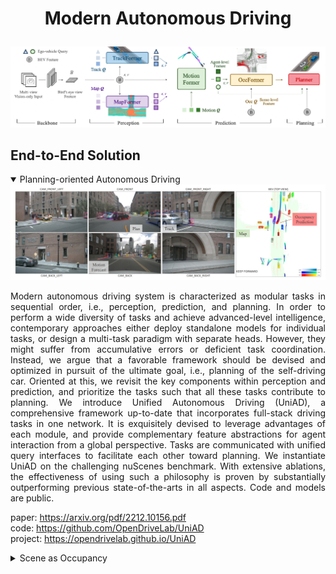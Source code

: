 # <p align="center">Modern Autonomous Driving</p>  
<div align="center"><img src="assets/E2E.png"/></div>  

## End-to-End Solution

<details open>
<summary>Planning-oriented Autonomous Driving</summary>
<div align="center"><img src="assets/UniAD.jpg"/></div>    
<div align="justify">
<p>
Modern autonomous driving system is characterized as modular tasks in sequential order, i.e., perception, prediction, and planning. In order to perform a wide diversity of tasks and achieve advanced-level intelligence, contemporary approaches either deploy standalone models for individual tasks, or design a multi-task paradigm with separate heads. However, they might suffer from accumulative errors or deficient task coordination. Instead, we argue that a favorable framework should be devised and optimized in pursuit of the ultimate goal, i.e., planning of the self-driving car. Oriented at this, we revisit the key components within perception and prediction, and prioritize the tasks such that all these tasks contribute to planning. We introduce Unified Autonomous Driving (UniAD), a comprehensive framework up-to-date that incorporates full-stack driving tasks in one network. It is exquisitely devised to leverage advantages of each module, and provide complementary feature abstractions for agent interaction from a global perspective. Tasks are communicated with unified query interfaces to facilitate each other toward planning. We instantiate UniAD on the challenging nuScenes benchmark. With extensive ablations, the effectiveness of using such a philosophy is proven by substantially outperforming previous state-of-the-arts in all aspects. Code and models are public.
 
paper: https://arxiv.org/pdf/2212.10156.pdf  
code: https://github.com/OpenDriveLab/UniAD  
project: https://opendrivelab.github.io/UniAD    
</p>
</div>
</details>

<details>
<summary>Scene as Occupancy</summary>
<div align="center"><img src="assets/OccNet.png"/></div>    
<div align="justify">
<p>
Human driver can easily describe the complex traffic scene by visual system. Such an ability of precise perception is essential for driver's planning. To achieve this, a geometry-aware representation that quantizes the physical 3D scene into structured grid map with semantic labels per cell, termed as 3D Occupancy, would be desirable. Compared to the form of bounding box, a key insight behind occupancy is that it could capture the fine-grained details of critical obstacles in the scene, and thereby facilitate subsequent tasks. Prior or concurrent literature mainly concentrate on a single scene completion task, where we might argue that the potential of this occupancy representation might obsess broader impact. In this paper, we propose OccNet, a multi-view vision-centric pipeline with a cascade and temporal voxel decoder to reconstruct 3D occupancy. At the core of OccNet is a general occupancy embedding to represent 3D physical world. Such a descriptor could be applied towards a wide span of driving tasks, including detection, segmentation and planning. To validate the effectiveness of this new representation and our proposed algorithm, we propose OpenOcc, the first dense high-quality 3D occupancy benchmark built on top of nuScenes. Empirical experiments show that there are evident performance gain across multiple tasks, e.g., motion planning could witness a collision rate reduction by 15%-58%, demonstrating the superiority of our method.

paper: https://arxiv.org/pdf/2306.02851.pdf  
code: https://github.com/OpenDriveLab/OccNet    
</p>
</div>
</details>
